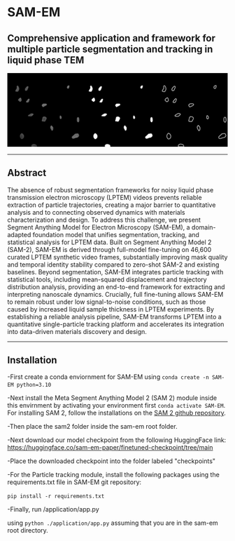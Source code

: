 # SAM-EM
## Comprehensive application and framework for multiple particle segmentation and tracking in liquid phase TEM
![Banner](./banner.jpg)
* * * * * *
## Abstract

The absence of robust segmentation frameworks for noisy liquid phase transmission electron microscopy (LPTEM) videos prevents reliable extraction of particle trajectories, creating a major barrier to quantitative analysis and to connecting observed dynamics with materials characterization and design. To address this challenge, we present Segment Anything Model for Electron Microscopy (SAM-EM), a domain-adapted foundation model that unifies segmentation, tracking, and statistical analysis for LPTEM data. Built on Segment Anything Model 2 (SAM-2), SAM-EM is derived through full-model fine-tuning on 46,600 curated LPTEM synthetic video frames, substantially improving mask quality and temporal identity stability compared to zero-shot SAM-2 and existing baselines. Beyond segmentation, SAM-EM integrates particle tracking with statistical tools, including mean-squared displacement and trajectory distribution analysis, providing an end-to-end framework for extracting and interpreting nanoscale dynamics. Crucially, full fine-tuning allows SAM-EM to remain robust under low signal-to-noise conditions, such as those caused by increased liquid sample thickness in LPTEM experiments. By establishing a reliable analysis pipeline, SAM-EM transforms LPTEM into a quantitative single-particle tracking platform and accelerates its integration into data-driven materials discovery and design.
* * * * * *

## Installation

-First create a conda enviornment for SAM-EM using `conda create -n SAM-EM python=3.10`

-Next install the Meta Segment Anything Model 2 (SAM 2) module inside this envirnment by activating your environment first `conda activate SAM-EM`. For installing SAM 2, follow the installations on the [SAM 2 github repository](https://github.com/facebookresearch/sam2).

-Then place the sam2 folder inside the sam-em root folder.

-Next download our model checkpoint from the following HuggingFace link: https://huggingface.co/sam-em-paper/finetuned-checkpoint/tree/main

-Place the downloaded checkpoint into the folder labeled "checkpoints"

-For the Particle tracking module, install the following packages using the requirements.txt file in SAM-EM git repository:

`pip install -r requirements.txt`

-Finally, run /application/app.py

using `python ./application/app.py` assuming that you are in the sam-em root directory.
